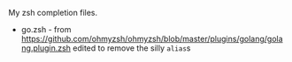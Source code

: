 My zsh completion files.

- go.zsh - from https://github.com/ohmyzsh/ohmyzsh/blob/master/plugins/golang/golang.plugin.zsh edited to remove the silly `alias`s


